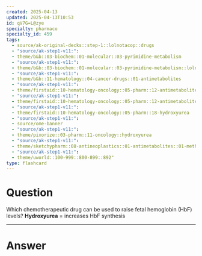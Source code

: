 ```yaml
---
created: 2025-04-13
updated: 2025-04-13T10:53
id: qV7G=L@zye
specialty: pharmaco
specialty_id: 459
tags:
  - source/ak-original-decks::step-1::lolnotacop::drugs
  - "source/ak-step1-v11:": 
  - theme/b&b::03-biochem::01-molecular::03-pyrimidine-metabolism
  - "source/ak-step1-v11:": 
  - theme/b&b::03-biochem::01-molecular::03-pyrimidine-metabolism::lolnotacop
  - "source/ak-step1-v11:": 
  - theme/b&b::11-hematology::04-cancer-drugs::01-antimetabolites
  - "source/ak-step1-v11:": 
  - theme/firstaid::10-hematology-oncology::05-pharm::12-antimetabolites
  - "source/ak-step1-v11:": 
  - theme/firstaid::10-hematology-oncology::05-pharm::12-antimetabolites::pyrimidine-synthesis-inhibitors::hydroxyurea
  - "source/ak-step1-v11:": 
  - theme/firstaid::10-hematology-oncology::05-pharm::18-hydroxyurea
  - "source/ak-step1-v11:": 
  - source/ome-banner
  - "source/ak-step1-v11:": 
  - theme/pixorize::03-pharm::11-oncology::hydroxyurea
  - "source/ak-step1-v11:": 
  - theme/sketchypharm::08-antineoplastics::01-antimetabolites::01-methotrexate,-leucovorin,-5-fluorouracil,-hydroxyurea
  - "source/ak-step1-v11:": 
  - theme/uworld::100-999::800-899::892"
type: flashcard
---
```


# Question
Which chemotherapeutic drug can be used to raise fetal hemoglobin (HbF) levels?   **Hydroxyurea** = increases HbF synthesis

---

# Answer

